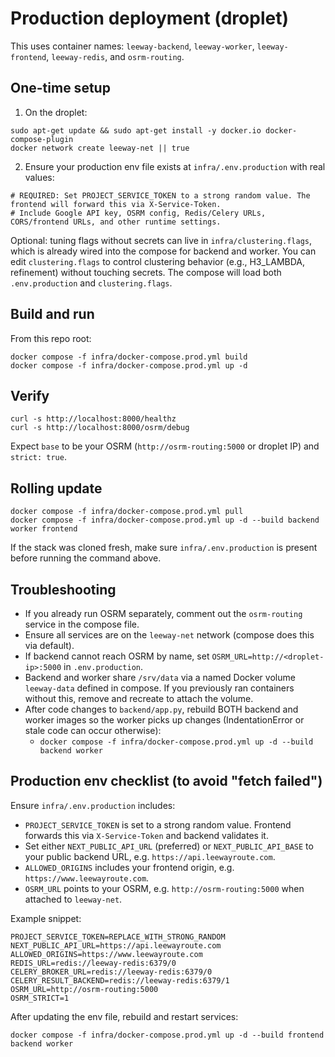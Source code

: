 # Production deployment (droplet)

This uses container names: `leeway-backend`, `leeway-worker`, `leeway-frontend`, `leeway-redis`, and `osrm-routing`.

## One-time setup

1) On the droplet:
```
sudo apt-get update && sudo apt-get install -y docker.io docker-compose-plugin
docker network create leeway-net || true
```

2) Ensure your production env file exists at `infra/.env.production` with real values:
```
# REQUIRED: Set PROJECT_SERVICE_TOKEN to a strong random value. The frontend will forward this via X-Service-Token.
# Include Google API key, OSRM config, Redis/Celery URLs, CORS/frontend URLs, and other runtime settings.
```

Optional: tuning flags without secrets can live in `infra/clustering.flags`, which is already wired into the compose
for backend and worker. You can edit `clustering.flags` to control clustering behavior (e.g., H3_LAMBDA, refinement)
without touching secrets. The compose will load both `.env.production` and `clustering.flags`.

## Build and run

From this repo root:
```
docker compose -f infra/docker-compose.prod.yml build
docker compose -f infra/docker-compose.prod.yml up -d
```

## Verify

```
curl -s http://localhost:8000/healthz
curl -s http://localhost:8000/osrm/debug
```
Expect `base` to be your OSRM (`http://osrm-routing:5000` or droplet IP) and `strict: true`.

## Rolling update

```
docker compose -f infra/docker-compose.prod.yml pull
docker compose -f infra/docker-compose.prod.yml up -d --build backend worker frontend
```

If the stack was cloned fresh, make sure `infra/.env.production` is present before running the command above.

## Troubleshooting

- If you already run OSRM separately, comment out the `osrm-routing` service in the compose file.
- Ensure all services are on the `leeway-net` network (compose does this via default).
- If backend cannot reach OSRM by name, set `OSRM_URL=http://<droplet-ip>:5000` in `.env.production`.
- Backend and worker share `/srv/data` via a named Docker volume `leeway-data` defined in compose. If you previously ran containers without this, remove and recreate to attach the volume.
- After code changes to `backend/app.py`, rebuild BOTH backend and worker images so the worker picks up changes (IndentationError or stale code can occur otherwise):
	- `docker compose -f infra/docker-compose.prod.yml up -d --build backend worker`

## Production env checklist (to avoid "fetch failed")

Ensure `infra/.env.production` includes:

- `PROJECT_SERVICE_TOKEN` is set to a strong random value. Frontend forwards this via `X-Service-Token` and backend validates it.
- Set either `NEXT_PUBLIC_API_URL` (preferred) or `NEXT_PUBLIC_API_BASE` to your public backend URL, e.g. `https://api.leewayroute.com`.
- `ALLOWED_ORIGINS` includes your frontend origin, e.g. `https://www.leewayroute.com`.
- `OSRM_URL` points to your OSRM, e.g. `http://osrm-routing:5000` when attached to `leeway-net`.

Example snippet:

```
PROJECT_SERVICE_TOKEN=REPLACE_WITH_STRONG_RANDOM
NEXT_PUBLIC_API_URL=https://api.leewayroute.com
ALLOWED_ORIGINS=https://www.leewayroute.com
REDIS_URL=redis://leeway-redis:6379/0
CELERY_BROKER_URL=redis://leeway-redis:6379/0
CELERY_RESULT_BACKEND=redis://leeway-redis:6379/1
OSRM_URL=http://osrm-routing:5000
OSRM_STRICT=1
```

After updating the env file, rebuild and restart services:

```
docker compose -f infra/docker-compose.prod.yml up -d --build frontend backend worker
```
